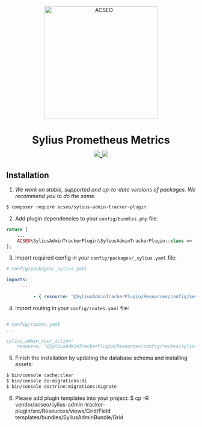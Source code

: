 <p align="center">
    <a href="https://www.acseo.fr" target="_blank">
        <img src="https://www.acseo.fr/assets/img/logo-200.png" alt="ACSEO" style="width: 300px"/>
    </a>
</p>
<h1 align="center">
Sylius Prometheus Metrics
<br />
    <a href="https://packagist.org/packages/acseo/sylius-admin-tracker-plugin" title="License" target="_blank">
        <img src="https://img.shields.io/packagist/l/acseo/sylius-admin-tracker-plugin.svg" />
    </a>
    <a href="https://packagist.org/packages/acseo/sylius-admin-tracker-plugin" title="Version" target="_blank">
        <img src="https://img.shields.io/packagist/v/acseo/sylius-admin-tracker-plugin.svg" />
    </a>
</h1>


## Installation


1. *We work on stable, supported and up-to-date versions of packages. We recommend you to do the same.*

```bash
$ composer require acseo/sylius-admin-tracker-plugin
```

2. Add plugin dependencies to your `config/bundles.php` file:

```php
return [
    ...
    ACSEO\SyliusAdminTrackerPlugin\SyliusAdminTrackerPlugin::class => ['all' => true],
];
```

3. Import required config in your `config/packages/_sylius.yaml` file:
```yaml
# config/packages/_sylius.yaml

imports:
      ...
          
          - { resource: "@SyliusAdminTrackerPlugin/Resources/config/services.yaml" }
```

4. Import routing in your `config/routes.yaml` file:

```yaml

# config/routes.yaml
...

sylius_admin_user_action:
    resource: "@SyliusAdminTrackerPlugin/Resources/config/routes/sylius_admin.yaml"
```

5. Finish the installation by updating the database schema and installing assets:

```bash
$ bin/console cache:clear
$ bin/console do:migrations:di
$ bin/console doctrine:migrations:migrate
```

6.  Please add plugin templates into your project:
$ cp -R vendor/acseo/sylius-admin-tracker-plugin/src/Resources/views/Grid/Field templates/bundles/SyliusAdminBundle/Grid
